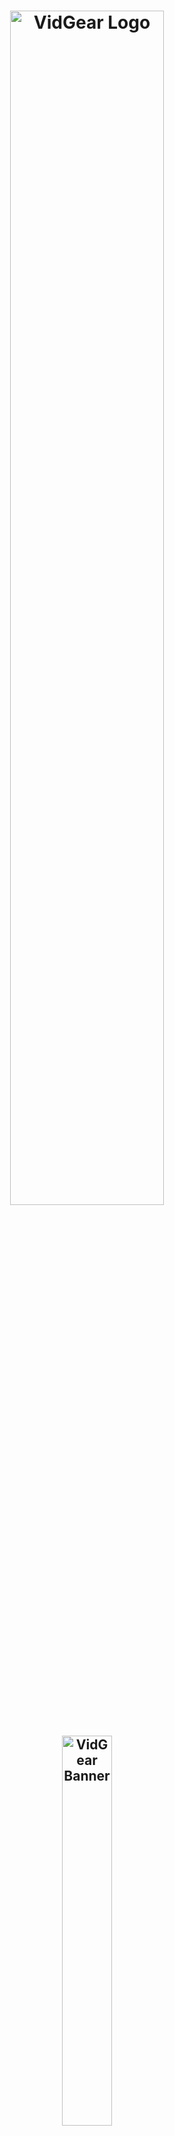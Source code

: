 <!--
===============================================
vidgear library source-code is deployed under the Apache 2.0 License:

Copyright (c) 2019 Abhishek Thakur(@abhiTronix) <abhi.una12@gmail.com>

Licensed under the Apache License, Version 2.0 (the "License");
you may not use this file except in compliance with the License.
You may obtain a copy of the License at

   http://www.apache.org/licenses/LICENSE-2.0

Unless required by applicable law or agreed to in writing, software
distributed under the License is distributed on an "AS IS" BASIS,
WITHOUT WARRANTIES OR CONDITIONS OF ANY KIND, either express or implied.
See the License for the specific language governing permissions and
limitations under the License.
===============================================
-->

<h1 align="center">
  <img src="https://abhitronix.github.io/img/vidgear/vidgear logo.svg" alt="VidGear Logo" width="70%"/>
</h1>
<h2 align="center">
  <img src="https://abhitronix.github.io/img/vidgear/vidgear banner.svg" alt="VidGear Banner" width="40%"/>
</h2>

<div align="center">

[Releases][release]&nbsp;&nbsp;&nbsp;|&nbsp;&nbsp;&nbsp;[Gears](#gears)&nbsp;&nbsp;&nbsp;|&nbsp;&nbsp;&nbsp;[Wiki Documentation][wiki]&nbsp;&nbsp;&nbsp;|&nbsp;&nbsp;&nbsp;[Installation](#installation)&nbsp;&nbsp;&nbsp;|&nbsp;&nbsp;&nbsp;[License](#license)

[![Build Status][travis-cli]][travis] [![Codecov branch][codecov]][code] [![Build Status][appveyor]][app]

[![Glitter chat][gitter-bagde]][gitter] [![PyPi version][pypi-badge]][pypi] [![Twitter][twitter-badge]][twitter-intent]

[![Buy Me A Coffee][Coffee-badge]][coffee]

</div>

&nbsp;

VidGear is a powerful python Video Processing library built with multiple APIs *(a.k.a [**Gears**](#gears))* each with a unique set of trailblazing features. These APIs provides an easy-to-use, highly extensible, multi-threaded & asyncio wrapper around many underlying state-of-the-art libraries such as *[OpenCV ➶][opencv], [FFmpeg ➶][ffmpeg], [ZeroMQ ➶][zmq], [picamera ➶][picamera], [starlette ➶][starlette], [pafy ➶][pafy] and [python-mss ➶][mss]*

&nbsp;

The following **functional block diagram** clearly depicts the generalized functioning of VidGear library:

<p align="center">
  <img src="https://abhitronix.github.io/img/vidgear/vidgear_function2020_3.svg" alt="@Vidgear Functional Block Diagram" />
</p>

&nbsp;

# Table of Contents

[**TL;DR**](#tldr)

[**Gears: What are these?**](#gears)
* [**CamGear**](#camgear)
* [**PiGear**](#pigear)
* [**VideoGear**](#videogear)
* [**ScreenGear**](#screengear)
* [**WriteGear**](#writegear)
* [**NetGear**](#netgear)
* [**WebGear**](#webgear)
* [**NetGear_Async**](#netgear_async)

[**New-Release SneekPeak: v0.1.7**](#new-release-sneekpeak--vidgear-017)

[**Documentation**](#documentation)

[**Installation**](#installation)
* [**Prerequisites**](#prerequisites)
  * [**Supported Systems**](#supported-systems)
  * [**Supported Python legacies**](#supported-python-legacies)
  * [**Pip Dependencies**](#pip-dependencies)
* [**Available Installation Options**](#available-installation-options)
  * [**PyPI Install**](#option-1-pypi-installrecommended)
  * [**Release Download**](#option-2-release-download)
  * [**Build from source**](#option-3-build-from-source)
  
[**Testing, Formatting & Linting**](#testing-formatting--linting)
* [**Requirements**](#requirements)
* [**Running Tests**](#running-tests)
* [**Formatting & Linting**](#formatting--linting)

[**Contributions & Support**](#contributions--support)
* [**Support**](#support)
* [**Contributors**](#contributors)

[**Community Channel**](#community-channel)

[**Citing**](#citing)

[**Copyright**](#copyright)


&nbsp;

&nbsp;



# TL;DR
  
#### What is vidgear?

> ***"VidGear is an [ultrafast➶][ultrafast-wiki], compact, flexible and easy-to-adapt complete Video Processing Python Library."***

#### What does it do?
> ***"VidGear can read, write, process, send & receive video frames from/to various devices in real-time."***

#### What is its purpose?
> ***"Built with simplicity in mind, VidGear lets programmers and software developers to easily integrate and perform complex Video Processing tasks in their existing or new applications, without going through various underlying library's documentation and using just a [few lines of code][flic]. Beneficial for both, if you're new to programming with Python language or already a pro at it."***

&nbsp;

**For more information, see [*Frequently Asked Questions ➶*][faq].**


&nbsp;

&nbsp;


# Gears

> **VidGear is built with multiple APIs *(a.k.a Gears)*, each with some unique function/mechanism.**

Each of these APIs is exclusively designed to handle/control different device-specific video streams, network streams, and media encoders. These APIs provide an easy-to-use, highly extensible, multi-threaded and asyncio wrapper around state-of-the-art libraries under the hood to exploit their internal parameters and methods flexibly while providing robust error-handling and unparalleled performance. 

**These Gears can be classified as follows:**

**A. VideoCapture Gears:**

  * [**CamGear:**](#camgear) _Targets various IP-USB-Cameras/Network-Streams/YouTube-Video-URL._
  * [**PiGear:**](#pigear) _Targets various Raspberry Pi Camera Modules._
  * [**ScreenGear:**](#screengear) _Enables ultra-fast Screen Casting._    
  * [**VideoGear:**](#videogear) _Common API with Video Stabilizer wrapper._  

**B. VideoWriter Gear:**

  * [**WriteGear:**](#writegear) _Handles easy Lossless Video Encoding and Compression._

**C. Network Gears:**

  * [**NetGear:**](#netgear) _Targets flexible video-frames and data transfer between interconnecting systems over the network._

  * **Asynchronous Network Gears:**

    * [**WebGear:**](#webgear) _ASGI Video Server that transfers live video frames to any web browser on the network._
    * [**NetGear_Async:**](#netgear_sync) _Fast, Memory-Efficient Asyncio video-frame messaging framework._ 


&nbsp;

&nbsp;


## CamGear

> *CamGear can grab ultra-fast frames from diverse range of devices/streams, which includes almost any IP/USB Cameras, multimedia video file format ([_upto 4k tested_][test-4k]), various network stream protocols such as `http(s), rtp, rstp, rtmp, mms, etc.`, plus support for live Gstreamer's stream pipeline and YouTube video/live-streams URLs.*

CamGear provides a flexible, high-level multi-threaded wrapper around `OpenCV's` [VideoCapture class][opencv-vc] with access almost all of its available parameters and also employs [`pafy`][pafy] python APIs for live [YouTube streaming][youtube-wiki]. Furthermore, CamGear implements exclusively on [**Threaded Queue mode**][TQM-wiki] for ultra-fast, error-free and synchronized frame handling.


**Following functional block diagram depicts CamGear API's generalized workflow:**

<p align="center">
  <img src="https://github.com/abhiTronix/Imbakup/raw/master/Images/vidgear/camgearz2.png" alt="CamGear Functional Block Diagram"  width="70%"/>
</p>

### CamGear API Guide:

[**>>> Usage Guide**][camgear-wiki]

&nbsp;

&nbsp;


## VideoGear

> *VideoGear API provides a special internal wrapper around VidGear's exclusive [**Video Stabilizer**][stablizer-wiki] class.*

Furthermore, VideoGear API can provide internal access to both [CamGear](#camgear) and [PiGear](#pigear) APIs separated by a special flag. Thereby, _this API holds the exclusive power for any incoming VideoStream from any source, whether it is live or not, to access and stabilize it directly with minimum latency and memory requirements._

**Below is a snapshot of a VideoGear Stabilizer in action  (_See its detailed usage [here][stablizer-wiki-ex]_):**

<p align="center">
  <img src="https://github.com/abhiTronix/Imbakup/raw/master/Images/stabilizer.gif" alt="VideoGear Stabilizer in action!"/>
  <br>
  <sub><i>Original Video Courtesy <a href="http://liushuaicheng.org/SIGGRAPH2013/database.html" title="opensourced video samples database">@SIGGRAPH2013</a></i></sub>
</p>

**Code to generate above result:**

```python
# import required libraries
from vidgear.gears import VideoGear
import numpy as np
import cv2

# open any valid video stream with stabilization enabled(`stabilize = True`)
stream_stab = VideoGear(source = "test.mp4", stabilize = True).start()

# open same stream without stabilization for comparison
stream_org = VideoGear(source = "test.mp4").start()

# loop over
while True:

    # read stabilized frames
    frame_stab = stream_stab.read()

    # check for stabilized frame if Nonetype
    if frame_stab is None:
        break

    # read un-stabilized frame
    frame_org = stream_org.read()

    # concatenate both frames
    output_frame = np.concatenate((frame_org, frame_stab), axis=1)

    # put text over concatenated frame
    cv2.putText(
        output_frame, "Before", (10, output_frame.shape[0] - 10), cv2.FONT_HERSHEY_SIMPLEX,
        0.6, (0, 255, 0), 2,
    )
    cv2.putText(
        output_frame, "After", (output_frame.shape[1] // 2 + 10, output_frame.shape[0] - 10),
        cv2.FONT_HERSHEY_SIMPLEX,
        0.6, (0, 255, 0), 2,
    )

    # Show output window
    cv2.imshow("Stabilized Frame", output_frame)

    # check for 'q' key if pressed
    key = cv2.waitKey(1) & 0xFF
    if key == ord("q"):
        break

# close output window
cv2.destroyAllWindows()

# safely close both video streams
stream_org.stop()
stream_stab.stop()
```

### VideoGear API Guide:

[**>>> Usage Guide**][videogear-wiki]

&nbsp;

&nbsp;


## PiGear

> *PiGear is similar to CamGear but made to support various Raspberry Pi Camera Modules *(such as [OmniVision OV5647 Camera Module][OV5647-picam] and [Sony IMX219 Camera Module][IMX219-picam])*.*

PiGear provides a flexible multi-threaded wrapper around complete [**picamera**][picamera] python library to interface with these modules correctly, and also grants the ability to exploit its various parameters like `brightness, saturation, sensor_mode, etc.` effortlessly. 

Best of all, PiGear API provides excellent Error-Handling with features like a threaded internal timer that keeps active track of any frozen threads and handles hardware failures/frozen threads robustly thereby will exit safely if any failure occurs. So now if someone accidentally pulled your Raspi-camera module cable out when you're running PiGear API in your script, instead of going into possible kernel panic/frozen threads, this API will exit safely to save resources. 

**Code to open Picamera stream with variable parameters in PiGear API:**

```python
# import required libraries
from vidgear.gears import PiGear
import cv2

# add various Picamera tweak parameters to dictionary
options = {"hflip": True, "exposure_mode": "auto", "iso": 800, "exposure_compensation": 15, "awb_mode": "horizon", "sensor_mode": 0}

# open pi video stream with defined parameters
stream = PiGear(resolution = (640, 480), framerate = 60, logging = True, **options).start() 

# loop over
while True:

    # read frames from stream
    frame = stream.read()

    # check for frame if Nonetype
    if frame is None:
        break


    # {do something with the frame here}


    # Show output window
    cv2.imshow("Output Frame", frame)

    # check for 'q' key if pressed
    key = cv2.waitKey(1) & 0xFF
    if key == ord("q"):
        break

# close output window
cv2.destroyAllWindows()

# safely close video stream
stream.stop()
```
### PiGear API Guide:

[**>>> Usage Guide**][pigear-wiki]

&nbsp;

&nbsp;


## ScreenGear

> *ScreenGear API act as Screen Recorder, that can grab frames from your monitor in real-time either by define an area on the computer screen or fullscreen at the expense of insignificant latency. It also provide seamless support for capturing frames from multiple monitors.*

ScreenGear provides a high-level multi-threaded wrapper around [**python-mss**][mss] python library API and also supports a easy and flexible direct internal parameter manipulation. 

**Below is a snapshot of a ScreenGear API in action:**

<p align="center">
  <img src="https://github.com/abhiTronix/Imbakup/raw/master/Images/screengear.gif" alt="ScreenGear in action!" />
</p>

**Code to generate the above results:**

```python
# import required libraries
from vidgear.gears import ScreenGear
import cv2

# open video stream with default parameters
stream = ScreenGear().start()

# loop over
while True:

    # read frames from stream
    frame = stream.read()

    # check for frame if Nonetype
    if frame is None:
        break


    # {do something with the frame here}


    # Show output window
    cv2.imshow("Output Frame", frame)

    # check for 'q' key if pressed
    key = cv2.waitKey(1) & 0xFF
    if key == ord("q"):
        break

# close output window
cv2.destroyAllWindows()

# safely close video stream
stream.stop()
```

### ScreenGear API Guide:

[**>>> Usage Guide**][screengear-wiki]


&nbsp;

&nbsp;



## WriteGear

> *WriteGear handles various powerful Writer Tools that provide us the freedom to do almost anything imagine with multimedia files.*

WriteGear API provide a complete, flexible & robust wrapper around [**FFmpeg**][ffmpeg], a leading multimedia framework. With WriteGear, we can process real-time video frames into a lossless compressed format with any suitable specification in just few easy [lines of codes][compression-mode-ex]. These specifications include setting any video/audio property such as `bitrate, codec, framerate, resolution, subtitles,  etc.` easily as well complex tasks such as multiplexing video with audio in real-time(see this [example wiki][live-audio-wiki]). Best of all, WriteGear grants the freedom to play with any FFmpeg parameter with its exclusive custom Command function(see this [example wiki][custom-command-wiki]), while handling all errors robustly. 

In addition to this, WriteGear also provides flexible access to [**OpenCV's VideoWriter API**][opencv-writer] which provides some basic tools for video frames encoding but without compression.

**WriteGear primarily operates in the following two modes:**

  * **Compression Mode:** In this mode, WriteGear utilizes [**FFmpeg**][ffmpeg] inbuilt encoders to encode lossless multimedia files. It provides us the ability to exploit almost any available parameters available within FFmpeg, with so much ease and flexibility and while doing that it robustly handles all errors/warnings quietly. **You can find more about this mode [here][cm-writegear-wiki]**.

  * **Non-Compression Mode:** In this mode, WriteGear utilizes basic [**OpenCV's inbuilt VideoWriter API**][opencv-vw]. Similar to compression mode, WriteGear also supports all parameters manipulation available within this API. But this mode lacks the ability to manipulate encoding parameters and other important features like video compression, audio encoding, etc. **You can learn about this mode [here][ncm-writegear-wiki]**.

**Following functional block diagram depicts WriteGear API's generalized workflow:**

<p align="center">
  <img src="https://github.com/abhiTronix/Imbakup/raw/master/Images/vidgear/writegear.png" alt="WriteGear Functional Block Diagram"/>
</p>

### WriteGear API Guide:

[**>>> Usage Guide**][writegear-wiki]

&nbsp;

&nbsp;


## NetGear

> *NetGear is exclusively designed to transfer video frames synchronously and asynchronously between interconnecting systems over the network in real-time.*

NetGear implements a high-level wrapper around [**PyZmQ**][pyzmq] python library that contains python bindings for [ZeroMQ](http://zeromq.org/) - a high-performance asynchronous distributed messaging library that aim to be used in distributed or concurrent applications. It provides a message queue, but unlike message-oriented middleware, a ZeroMQ system can run without a dedicated message broker. 

NetGear provides seamless support for [*Bi-directional data transmission*][netgear_bidata_wiki] between receiver(client) and sender(server) through bi-directional synchronous messaging patterns such as zmq.PAIR _(ZMQ Pair Pattern)_ & zmq.REQ/zmq.REP _(ZMQ Request/Reply Pattern)_. 

NetGear also supports real-time [*Frame Compression capabilities*][netgear_compression_wiki] for optimizing performance while sending the frames directly over the network, by encoding the frame before sending it and decoding it on the client's end automatically in real-time. 

For security, NetGear implements easy access to ZeroMQ's powerful, smart & secure Security Layers, that enables [*Strong encryption on data*][netgear_security_wiki], and unbreakable authentication between the Server and the Client with the help of custom certificates/keys and brings easy, standardized privacy and authentication for distributed systems over the network. 

Best of all, NetGear can robustly handle [*Multiple Servers devices*][netgear_multi_wiki] at once, thereby providing access to seamless Live Streaming of the multiple device in a network at the same time.


**NetGear as of now seamlessly supports three ZeroMQ messaging patterns:**

* [**`zmq.PAIR`**][zmq-pair] _(ZMQ Pair Pattern)_ 
* [**`zmq.REQ/zmq.REP`**][zmq-req-rep] _(ZMQ Request/Reply Pattern)_
* [**`zmq.PUB/zmq.SUB`**][zmq-pub-sub] _(ZMQ Publish/Subscribe Pattern)_

Whereas supported protocol are: `tcp` and `ipc`.

**Following functional block diagram depicts generalized workflow of NetGear API in its Multi-Servers Mode:**

<p align="center">
  <img src="https://github.com/abhiTronix/Imbakup/raw/master/Images/vidgear/netgearz.png" alt="NetGear Multi-Servers Mode Functional Block Diagram" width="90%" />
</p>

### NetGear API Guide:

[**>>> Usage Guide**][netgear-wiki]

&nbsp;

&nbsp;


## WebGear

> *WebGear is a powerful ASGI Video Streamer API, that transfers live video frames to any web browser on the network in real-time.*

WebGear API provides a flexible abstract asyncio wrapper around [Starlette][starlette] ASGI library and easy access to its various components independently. Thereby implementing the ability to flexibly interact with the Starlette's ecosystem of shared middle-ware and mountable applications & seamless access to its various Response classes, Routing tables, Static Files, Template engine(with Jinja2), etc.

WebGear can acts as robust _Live Video Streaming Server_ that can stream live video frames to any web browser on a network in real-time. It also auto-generates necessary data files for its default template and provides us the freedom to easily alter its [_performance parameters and routing tables_][advanced-webgear-wiki] according to our applications while handling errors robustly.

In addition to this, WebGear provides a special internal wrapper around [VideoGear](#videogear) API, which itself provides internal access to both [CamGear](#camgear) and [PiGear](#pigear) APIs thereby granting it exclusive power for streaming frames incoming from any device/source. Also on the plus side, since WebGear has access to all functions of [VideoGear](#videogear) API, therefore it can [stabilize video frames][stabilize_webgear_wiki] even while streaming live.

**Below is a snapshot of a WebGear Video Server in action on the Mozilla Firefox browser:**

<p align="center">
  <img src="https://github.com/abhiTronix/Imbakup/raw/master/Images/webgear.gif" alt="WebGear in action!" width=120%/>
  <br>
  <sub><i>WebGear Video Server at <a href="http://0.0.0.0:8000/" title="default address">http://0.0.0.0:8000/</a> address.</i></sub>
</p>

**Code to generate the above result:**

```python
# import required libraries
import uvicorn
from vidgear.gears.asyncio import WebGear

#various performance tweaks
options = {"frame_size_reduction": 40, "frame_jpeg_quality": 80, "frame_jpeg_optimize": True, "frame_jpeg_progressive": False}

#initialize WebGear app  
web = WebGear(source = "foo.mp4", logging = True, **options)

#run this app on Uvicorn server at address http://0.0.0.0:8000/
uvicorn.run(web(), host='0.0.0.0', port=8000)

#close app safely
web.shutdown()
```

### WebGear API Guide:

[**>>> Usage Guide**][webgear-wiki]


&nbsp;

&nbsp;

## NetGear_Async 

> _NetGear_Async can performance boost upto 1.2~2x times as compared to [NetGear API](#netgear) at about 1/3 of memory consumption but only at the expense of limited modes and features._

NetGear_Async is an asynchronous videoframe messaging framework built on [**AsyncIO ZmQ**][asyncio-zmq] and powered by high-performance asyncio event loop called [**`uvloop`**][uvloop] to achieve unmatchable high-speed and lag-free video streaming over the network with minimal resource constraint. Basically, this API is able to transfer thousands of frames in just a few seconds without causing any significant load on your system.

NetGear_Async provides complete server-client handling and options to use variable protocols/patterns similar to [NetGear API](#netgear) but doesn't support any [*NetGear Exclusive modes*][netgear-exm] yet. NetGear_Async also allows you to easily define your own custom Source at Server-end that you want to use to manipulate your frames before sending them onto the network(See this [Wiki-example][netgear_Async-cs]).

NetGear_Async as of now supports [all four ZeroMQ messaging patterns](#attributes-and-parameters-wrench):
* [**`zmq.PAIR`**][zmq-pair] _(ZMQ Pair Pattern)_ 
* [**`zmq.REQ/zmq.REP`**][zmq-req-rep] _(ZMQ Request/Reply Pattern)_
* [**`zmq.PUB/zmq.SUB`**][zmq-pub-sub] _(ZMQ Publish/Subscribe Pattern)_ 
* [**`zmq.PUSH/zmq.PULL`**][zmq-pull-push] _(ZMQ Push/Pull Pattern)_

Whereas supported protocol are: `tcp` and `ipc`.

**Code for NetGear_Async Server-Client API:**

<img src="https://github.com/abhiTronix/Imbakup/raw/master/Images/vidgear/netgear_async.png"/>


### NetGear_Async API Guide:

[**>>> Usage Guide**][webgear-wiki]

&nbsp;

&nbsp;

# New Release SneekPeak : VidGear 0.1.7

:warning: Dropped support for Python 3.5 and below legacies.

* **WebGear API:**
  * _Added a robust Live Video Server API that can transfer live video frames to any web browser on the network in real-time._
  * _Implemented a flexible asyncio wrapper around [`starlette`][starlette] ASGI Application Server._
  * _Added seamless access to various starlette's Response classes, Routing tables, Static Files, Templating engine(with Jinja2), etc._
  * _Added a special internal access to VideoGear API and all its parameters._
  * _Implemented a new Auto-Generation Workflow to generate/download & thereby validate WebGear API data files from its GitHub server automatically._
  * _Added on-the-go dictionary parameter in WebGear to tweak performance, Route Tables and other internal properties easily._
  * _Added new simple & elegant default Bootstrap Cover Template for WebGear Server._
  * _Added `__main__.py` to directly run WebGear Server through the terminal._


* **NetGear_Async API** 
  * _Designed NetGear_Async asynchronous network API built upon ZeroMQ's asyncio API._
  * _Implemented support for state-of-the-art asyncio event loop [`uvloop`][uvloop] at its backend._
  * _Achieved Unmatchable high-speed and lag-free video streaming over the network with minimal resource constraint._
  * _Added exclusive internal wrapper around VideoGear API for this API._
  * _Implemented complete server-client handling and options to use variable protocols/patterns for this API._
  * _Implemented support for  all four ZeroMQ messaging patterns: i.e `zmq.PAIR`, `zmq.REQ/zmq.REP`, `zmq.PUB/zmq.SUB`, and `zmq.PUSH/zmq.PULL`._
  * _Implemented initial support for `tcp` and `ipc` protocols._

* **Asynchronous Enhancements** 
  * _Added `asyncio` package to vidgear for handling asynchronous network APIs._
  * _Various Performance enhancements for these Asyncio APIs for achieving concurrency within a single thread._

* ***Added new highly-precise Threaded FPS class for accurate VidGear benchmarking with `time.perf_counter` python module and [many more...](changelog.md)***


&nbsp;

&nbsp;


# Documentation

The complete documentation for all VidGear APIs and  functions can be found in the link below:

* [**Wiki Documentation - English**][wiki]


&nbsp;

&nbsp;


# Installation

## Prerequisites:

Before installing VidGear, you must verify that the following dependencies are met:

* ### Supported Systems:

  VidGear is tested and supported on the following systems with [**Python 3.6+**](#supported-python-legacies) and [**pip**][pip] already installed:

  * Any Linux distro released in 2016 or later
  * Windows 7 or later
  * macOS 10.12.6 (Sierra) or later

* ### Supported Python legacies:

  * [Python 3.6+][drop35] are only supported legacies for installing Vidgear v0.1.7 and above.


* ### Pip Dependencies:

  When [installing VidGear with pip](#option-1-pypi-installrecommended), you need to install following dependencies manually:


  * **OpenCV:** Must Require OpenCV(3.0+) python binaries installed for its core functions. For installation, you can either follow these complete online tutorials for [Windows][OpenCV-windows], [Linux][OpenCV-linux] and [Raspberry Pi][OpenCV-pi], or, just install it directly via pip:

      ```sh
        $ pip install -U opencv-python       # or install `opencv-contrib-python` similarly
      ```


  * **FFmpeg:** Must Require FFmpeg for its video compression and encoding compatibilities in [WriteGear](#writegear) API. 

    :star2: Follow this [**FFmpeg wiki page**][ffmpeg-wiki] for its installation. :star2:


  * **Picamera:** Must Required if you're using Raspberry Pi Camera Modules(_such as OmniVision OV5647 Camera Module_) with its [PiGear](#pigear) API. You can easily install it via pip:

      ```sh
        $ pip install picamera
      ``` 
    _:bulb: Also, make sure to [enable Raspberry Pi hardware-specific settings][picamera-setting] prior to using this library._


  * **Uvloop:** Only Required if you're using its [NetGear_Async](#netgear_async) API on UNIX machines for maximum performance. You can easily install it via pip:

      _:warning: Uvloop is [**NOT** yet supported on Windows Systems][uvloop-ns]._

      ```sh
        $ pip install uvloop
      ```

&nbsp;

## Available Installation Options:

### Option 1: PyPI Install(recommended)

> Best option for **quickly** getting VidGear installed.

***:warning: See [Pip Dependencies](#pip-dependencies) before installing!***

```sh
  # Installing stable release
  $ pip install vidgear

  # Installing stable release with Asyncio support
  $ pip install vidgear[asyncio]
```


### Option 2: Release Download

> Best option if you want a **compressed archive**.

VidGear is available for download as wheel(`.whl`) package in our [release][release] section, and can be installed with `pip` as follows:

***:warning: See [Pip Dependencies](#pip-dependencies) before installing!***

```sh
  # directly installs the wheel
  $ pip install vidgear-{downloaded version}-py3-none-any.whl
```


### Option 3: Build from source

> Best option for trying **latest patches(_maybe experimental_), Pull Requests**, or **contributing** to development.

You can easily clone the repository's latest [`testing`](https://github.com/abhiTronix/vidgear/tree/testing) branch, and thereby install it as follows:

```sh
  $ git clone https://github.com/abhiTronix/vidgear.git
  $ cd vidgear
  $ git checkout testing
  $ pip install .[asyncio]           # installs all required dependencies including asyncio
```


&nbsp;

&nbsp;


# Testing, Formatting & Linting

### Requirements:

  Testing VidGear require some *additional dependencies & dataset* that can be downloaded manually as follows:

  * **Install additional python libraries:**
    ```sh
      $ pip install --upgrade six
      $ pip install --upgrade flake8
      $ pip install --upgrade black
      $ pip install --upgrade pytest
      $ pip install --upgrade pytest-asyncio
    ```
  
  * **Download Test Dataset:** 

    To perform tests, additional *test dataset* is required, which can be downloaded *(to your temp dir)* by running [*bash script*][bs_script_dataset] as follows:

    ```sh
      $ chmod +x scripts/bash/prepare_dataset.sh
      $ .scripts/bash/prepare_dataset.sh               #for Windows, use `sh scripts/bash/prepare_dataset.sh`
    ```

### Running Tests: 

* **Pytest:** Then, tests can be run with [`pytest`][pytest](*in VidGear's root folder*) as follows:

  ```sh
    $ pytest -sv                                   #-sv for verbose output.
  ```

### Formatting & Linting: 

For formatting and linting, following tools are used:

* **Flake8:** You must run [`flake8`][flake8] linting for checking the code base against the coding style (PEP8), programming errors and other cyclomatic complexity:

  ```sh
    $ flake8 . --count --select=E9,F63,F7,F82 --show-source --statistics
  ```

* **Black:**  Vidgear follows [`black`][black] formatting to make code review faster by producing the smallest diffs possible. You must run it with sensible defaults as follows:

  ```sh
    $ black {source_file_or_directory}
  ```

&nbsp;

&nbsp;
 

# Contributions & Support

Contributions are welcome! Please see our **[Contribution Guidelines](contributing.md)** for more details.

### Support

Love using VidGear? Consider supporting the project to fund new features and improvements

[![ko-fi][kofi-badge]][kofi]

### Contributors

<a href="https://github.com/abhiTronix/vidgear/graphs/contributors">
  <img src="https://contributors-img.web.app/image?repo=abhiTronix/vidgear" />
</a>


&nbsp;

&nbsp;


# Community Channel

We're on [**Gitter :star2:**][gitter]! Please join us.


&nbsp;

&nbsp;



# Citing

Here is a Bibtex entry you can use to cite this project in a publication:


```latex
@misc{vidgear,
    Title = {vidgear},
    Author = {Abhishek Thakur},
    howpublished = {\url{https://github.com/abhiTronix/vidgear}}   
  }
```

&nbsp;

&nbsp;


# Copyright

**Copyright © abhiTronix 2019**

This library is licensed under the **[Apache 2.0 License][license]**.




<!--
Badges
-->

[appveyor]:https://img.shields.io/appveyor/ci/abhitronix/vidgear.svg?style=for-the-badge&logo=appveyor
[codecov]:https://img.shields.io/codecov/c/github/abhiTronix/vidgear/testing?style=for-the-badge&logo=codecov
[travis-cli]:https://img.shields.io/travis/abhiTronix/vidgear.svg?style=for-the-badge&logo=travis
[prs-badge]:https://img.shields.io/badge/PRs-welcome-brightgreen.svg?style=for-the-badge&logo=data:image/png;base64,iVBORw0KGgoAAAANSUhEUgAAACAAAAAgCAYAAABzenr0AAABC0lEQVRYhdWVPQoCMRCFX6HY2ghaiZUXsLW0EDyBrbWtN/EUHsHTWFnYyCL4gxibVZZlZzKTnWz0QZpk5r0vIdkF/kBPAMOKeddE+CQPKoc5Yt5cTjBMdQSwDQToWgBJAn3jmhqgltapAV6E6b5U17MGGAUaUj07TficMfIBZDV6vxowBm1BP9WbSQE4o5h9IjPJmy73TEPDDxVmoZdQrQ5jRhly9Q8tgMUXkIIWn0oG4GYQfAXQzz1PGoCiQndM7b4RgJay/h7zBLT3hASgoKjamQJMreKf0gfuAGyYtXEIAKcL/Dss15iq6ohXghozLYiAMxPuACwtIT4yeQUxAaLrZwAoqGRKGk7qDSYTfYQ8LuYnAAAAAElFTkSuQmCC
[twitter-badge]:https://img.shields.io/badge/Tweet-Now-blue.svg?style=for-the-badge&logo=twitter
[pypi-badge]:https://img.shields.io/pypi/v/vidgear.svg?style=for-the-badge&logo=pypi
[gitter-bagde]:https://img.shields.io/badge/Chat-Gitter-yellow.svg?style=for-the-badge&logo=gitter
[Coffee-badge]:https://abhitronix.github.io/img/vidgear/orange_img.png
[kofi-badge]:https://www.ko-fi.com/img/githubbutton_sm.svg
[kofi]: https://ko-fi.com/W7W8WTYO

<!--
Internal URLs
-->

[release]:https://github.com/abhiTronix/vidgear/releases/latest
[pypi]:https://pypi.org/project/vidgear/
[gitter]:https://gitter.im/vidgear/community?utm_source=badge&utm_medium=badge&utm_campaign=pr-badge
[twitter-intent]:https://twitter.com/intent/tweet?url=https%3A%2F%2Fgithub.com%2FabhiTronix%2Fvidgear&via%20%40abhi_una12&text=VidGear%20-%20A%20simple%2C%20powerful%2C%20flexible%20%26%20threaded%20Python%20Video%20Processing%20Library&hashtags=vidgear%20%23multithreaded%20%23python%20%23video-processing%20%23github
[coffee]:https://www.buymeacoffee.com/2twOXFvlA
[license]:https://github.com/abhiTronix/vidgear/blob/master/LICENSE
[travis]:https://travis-ci.org/abhiTronix/vidgear
[app]:https://ci.appveyor.com/project/abhiTronix/vidgear
[code]:https://codecov.io/gh/abhiTronix/vidgear

[test-4k]:https://github.com/abhiTronix/vidgear/blob/e0843720202b0921d1c26e2ce5b11fadefbec892/vidgear/tests/benchmark_tests/test_benchmark_playback.py#L65
[bs_script_dataset]:https://github.com/abhiTronix/vidgear/blob/testing/scripts/bash/prepare_dataset.sh

[wiki]:https://github.com/abhiTronix/vidgear/wiki
[faq]:https://github.com/abhiTronix/vidgear/wiki/FAQ-&-Troubleshooting#frequently-asked-questions
[wiki-vidgear-purpose]:https://github.com/abhiTronix/vidgear/wiki/Project-Motivation#why-is-vidgear-a-thing
[ultrafast-wiki]:https://github.com/abhiTronix/vidgear/wiki/FAQ-&-Troubleshooting#2-vidgear-is-ultrafast-but-how
[compression-mode-ex]:https://github.com/abhiTronix/vidgear/wiki/Compression-Mode:-FFmpeg#1-writegear-bare-minimum-examplecompression-mode
[live-audio-wiki]:https://github.com/abhiTronix/vidgear/wiki/Working-with-Audio#a-live-audio-input-to-writegear-class
[ffmpeg-wiki]:https://github.com/abhiTronix/vidgear/wiki/FFmpeg-Installation
[youtube-wiki]:https://github.com/abhiTronix/vidgear/wiki/CamGear#2-camgear-api-with-live-youtube-piplineing-using-video-url
[TQM-wiki]:https://github.com/abhiTronix/vidgear/wiki/Threaded-Queue-Mode
[camgear-wiki]:https://github.com/abhiTronix/vidgear/wiki/CamGear#camgear-api
[stablizer-wiki]:https://github.com/abhiTronix/vidgear/wiki/Stabilizer-Class
[stablizer-wiki-ex]:https://github.com/abhiTronix/vidgear/wiki/Real-time-Video-Stabilization#real-time-video-stabilization
[videogear-wiki]:https://github.com/abhiTronix/vidgear/wiki/VideoGear#videogear-api
[pigear-wiki]:https://github.com/abhiTronix/vidgear/wiki/PiGear#pigear-api
[cm-writegear-wiki]:https://github.com/abhiTronix/vidgear/wiki/Compression-Mode:-FFmpeg
[ncm-writegear-wiki]:https://github.com/abhiTronix/vidgear/wiki/Non-Compression-Mode:-OpenCV
[screengear-wiki]:https://github.com/abhiTronix/vidgear/wiki/ScreenGear#screengear-api
[writegear-wiki]:https://github.com/abhiTronix/vidgear/wiki/WriteGear#writegear-api
[netgear-wiki]:https://github.com/abhiTronix/vidgear/wiki/NetGear#netgear-api
[webgear-wiki]:https://github.com/abhiTronix/vidgear/wiki/WebGear#webgear-api
[drop35]:https://github.com/abhiTronix/vidgear/issues/99
[custom-command-wiki]:https://github.com/abhiTronix/vidgear/wiki/Custom-FFmpeg-Commands-in-WriteGear-API#custom-ffmpeg-commands-in-writegear-api
[advanced-webgear-wiki]:https://github.com/abhiTronix/vidgear/wiki/Advanced-WebGear-API-Usage
[netgear_bidata_wiki]:https://github.com/abhiTronix/vidgear/wiki/Bidirectional-Mode:-Bidirectional-Data-Transfer-in-NetGear-API#bi-directional-mode-bidirectional-data-transfer-in-netgear-api
[netgear_compression_wiki]:https://github.com/abhiTronix/vidgear/wiki/Compression-in-NetGear-API#frame-encodingdecoding-compression-capabilities-for-netgear-api
[netgear_security_wiki]:https://github.com/abhiTronix/vidgear/wiki/Secure-Mode:-Authentication-&-Data-Encryption-in-NetGear-API#secure-mode-authentication--data-encryption-in-netgear-api
[netgear_multi_wiki]:https://github.com/abhiTronix/vidgear/wiki/Multi-Server-Mode-for-NetGear-API#multi-server-mode-for-netgear-api
[netgear-exm]: https://github.com/abhiTronix/vidgear/wiki/NetGear#modes-of-operation
[stabilize_webgear_wiki]:https://github.com/abhiTronix/vidgear/wiki/Advanced-WebGear-API-Usage#d2-using-webgear-api-with-real-time-video-stabilization-enabled
[flic]:https://github.com/abhiTronix/vidgear/wiki/CamGear#1-bare-minimum-example
[netgear_Async-cs]: https://github.com/abhiTronix/vidgear/wiki/NetGear_Async#2-use-netgear_async-with-custom-server-source-using-opencv

<!--
External URLs
-->
[asyncio-zmq]:https://pyzmq.readthedocs.io/en/latest/api/zmq.asyncio.html
[uvloop]: https://github.com/MagicStack/uvloop
[uvloop-ns]: https://github.com/MagicStack/uvloop/issues/14
[ffmpeg]:https://www.ffmpeg.org/
[flake8]: https://flake8.pycqa.org/en/latest/
[black]: https://github.com/psf/black
[pytest]:https://docs.pytest.org/en/latest/
[opencv-writer]:https://docs.opencv.org/master/dd/d9e/classcv_1_1VideoWriter.html#ad59c61d8881ba2b2da22cff5487465b5
[OpenCV-windows]:https://www.learnopencv.com/install-opencv3-on-windows/
[OpenCV-linux]:https://www.pyimagesearch.com/2018/05/28/ubuntu-18-04-how-to-install-opencv/
[OpenCV-pi]:https://www.pyimagesearch.com/2018/09/26/install-opencv-4-on-your-raspberry-pi/
[starlette]:https://www.starlette.io/
[uvicorn]:http://www.uvicorn.org/
[daphne]:https://github.com/django/daphne/
[hypercorn]:https://pgjones.gitlab.io/hypercorn/
[prs]:http://makeapullrequest.com
[opencv]:https://github.com/opencv/opencv
[picamera]:https://github.com/waveform80/picamera
[pafy]:https://github.com/mps-youtube/pafy
[pyzmq]:https://github.com/zeromq/pyzmq
[zmq]:https://zeromq.org/
[mss]:https://github.com/BoboTiG/python-mss
[pip]:https://pip.pypa.io/en/stable/installing/
[opencv-vc]:https://docs.opencv.org/master/d8/dfe/classcv_1_1VideoCapture.html#a57c0e81e83e60f36c83027dc2a188e80
[OV5647-picam]:https://github.com/techyian/MMALSharp/wiki/OmniVision-OV5647-Camera-Module
[IMX219-picam]:https://github.com/techyian/MMALSharp/wiki/Sony-IMX219-Camera-Module
[opencv-vw]:https://docs.opencv.org/3.4/d8/dfe/classcv_1_1VideoCapture.html
[yt-dl]:https://github.com/ytdl-org/youtube-dl/
[numpy]:https://github.com/numpy/numpy
[zmq-pair]:https://learning-0mq-with-pyzmq.readthedocs.io/en/latest/pyzmq/patterns/pair.html
[zmq-req-rep]:https://learning-0mq-with-pyzmq.readthedocs.io/en/latest/pyzmq/patterns/client_server.html
[zmq-pub-sub]:https://learning-0mq-with-pyzmq.readthedocs.io/en/latest/pyzmq/patterns/pubsub.html
[zmq-pull-push]: https://learning-0mq-with-pyzmq.readthedocs.io/en/latest/pyzmq/patterns/pushpull.html#push-pull
[picamera-setting]:https://picamera.readthedocs.io/en/release-1.13/quickstart.html